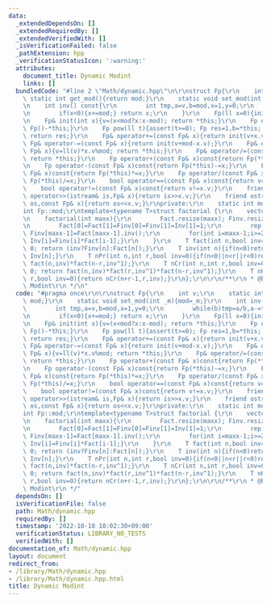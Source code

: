 ```yaml
---
data:
  _extendedDependsOn: []
  _extendedRequiredBy: []
  _extendedVerifiedWith: []
  _isVerificationFailed: false
  _pathExtension: hpp
  _verificationStatusIcon: ':warning:'
  attributes:
    document_title: Dynamic Modint
    links: []
  bundledCode: "#line 2 \"Math/dynamic.hpp\"\n\r\nstruct Fp{\r\n    int v;\r\n   \
    \ static int get_mod(){return mod;}\r\n    static void set_mod(int _m){mod=_m;}\r\
    \n    int inv() const{\r\n        int tmp,a=v,b=mod,x=1,y=0;\r\n        while(b)tmp=a/b,a-=tmp*b,swap(a,b),x-=tmp*y,swap(x,y);\r\
    \n        if(x<0){x+=mod;} return x;\r\n    }\r\n    Fp(ll x=0){init(x%mod+mod);}\r\
    \n    Fp& init(int x){v=(x<mod?x:x-mod); return *this;}\r\n    Fp operator-()const{return\
    \ Fp()-*this;}\r\n    Fp pow(ll t){assert(t>=0); Fp res=1,b=*this; while(t){if(t&1)res*=b;b*=b;t>>=1;}\
    \ return res;}\r\n    Fp& operator+=(const Fp& x){return init(v+x.v);}\r\n   \
    \ Fp& operator-=(const Fp& x){return init(v+mod-x.v);}\r\n    Fp& operator*=(const\
    \ Fp& x){v=ll(v)*x.v%mod; return *this;}\r\n    Fp& operator/=(const Fp& x){v=ll(v)*x.inv()%mod;\
    \ return *this;}\r\n    Fp operator+(const Fp& x)const{return Fp(*this)+=x;}\r\
    \n    Fp operator-(const Fp& x)const{return Fp(*this)-=x;}\r\n    Fp operator*(const\
    \ Fp& x)const{return Fp(*this)*=x;}\r\n    Fp operator/(const Fp& x)const{return\
    \ Fp(*this)/=x;}\r\n    bool operator==(const Fp& x)const{return v==x.v;}\r\n\
    \    bool operator!=(const Fp& x)const{return v!=x.v;}\r\n    friend istream&\
    \ operator>>(istream& is,Fp& x){return is>>x.v;}\r\n    friend ostream& operator<<(ostream&\
    \ os,const Fp& x){return os<<x.v;}\r\nprivate:\r\n    static int mod;\r\n};\r\n\
    int Fp::mod;\r\ntemplate<typename T>struct factorial {\r\n    vector<T> Fact,Finv,Inv;\r\
    \n    factorial(int maxx){\r\n        Fact.resize(maxx); Finv.resize(maxx); Inv.resize(maxx);\r\
    \n        Fact[0]=Fact[1]=Finv[0]=Finv[1]=Inv[1]=1;\r\n        rep(i,2,maxx){Fact[i]=Fact[i-1]*i;}\
    \ Finv[maxx-1]=Fact[maxx-1].inv();\r\n        for(int i=maxx-1;i>=2;i--){Finv[i-1]=Finv[i]*i;\
    \ Inv[i]=Finv[i]*Fact[i-1];}\r\n    }\r\n    T fact(int n,bool inv=0){if(n<0)return\
    \ 0; return (inv?Finv[n]:Fact[n]);}\r\n    T inv(int n){if(n<0)return 0; return\
    \ Inv[n];}\r\n    T nPr(int n,int r,bool inv=0){if(n<0||n<r||r<0)return 0; return\
    \ fact(n,inv)*fact(n-r,inv^1);}\r\n    T nCr(int n,int r,bool inv=0){if(n<0||n<r||r<0)return\
    \ 0; return fact(n,inv)*fact(r,inv^1)*fact(n-r,inv^1);}\r\n    T nHr(int n,int\
    \ r,bool inv=0){return nCr(n+r-1,r,inv);}\r\n};\r\n\r\n/**\r\n * @brief Dynamic\
    \ Modint\r\n */\n"
  code: "#pragma once\r\n\r\nstruct Fp{\r\n    int v;\r\n    static int get_mod(){return\
    \ mod;}\r\n    static void set_mod(int _m){mod=_m;}\r\n    int inv() const{\r\n\
    \        int tmp,a=v,b=mod,x=1,y=0;\r\n        while(b)tmp=a/b,a-=tmp*b,swap(a,b),x-=tmp*y,swap(x,y);\r\
    \n        if(x<0){x+=mod;} return x;\r\n    }\r\n    Fp(ll x=0){init(x%mod+mod);}\r\
    \n    Fp& init(int x){v=(x<mod?x:x-mod); return *this;}\r\n    Fp operator-()const{return\
    \ Fp()-*this;}\r\n    Fp pow(ll t){assert(t>=0); Fp res=1,b=*this; while(t){if(t&1)res*=b;b*=b;t>>=1;}\
    \ return res;}\r\n    Fp& operator+=(const Fp& x){return init(v+x.v);}\r\n   \
    \ Fp& operator-=(const Fp& x){return init(v+mod-x.v);}\r\n    Fp& operator*=(const\
    \ Fp& x){v=ll(v)*x.v%mod; return *this;}\r\n    Fp& operator/=(const Fp& x){v=ll(v)*x.inv()%mod;\
    \ return *this;}\r\n    Fp operator+(const Fp& x)const{return Fp(*this)+=x;}\r\
    \n    Fp operator-(const Fp& x)const{return Fp(*this)-=x;}\r\n    Fp operator*(const\
    \ Fp& x)const{return Fp(*this)*=x;}\r\n    Fp operator/(const Fp& x)const{return\
    \ Fp(*this)/=x;}\r\n    bool operator==(const Fp& x)const{return v==x.v;}\r\n\
    \    bool operator!=(const Fp& x)const{return v!=x.v;}\r\n    friend istream&\
    \ operator>>(istream& is,Fp& x){return is>>x.v;}\r\n    friend ostream& operator<<(ostream&\
    \ os,const Fp& x){return os<<x.v;}\r\nprivate:\r\n    static int mod;\r\n};\r\n\
    int Fp::mod;\r\ntemplate<typename T>struct factorial {\r\n    vector<T> Fact,Finv,Inv;\r\
    \n    factorial(int maxx){\r\n        Fact.resize(maxx); Finv.resize(maxx); Inv.resize(maxx);\r\
    \n        Fact[0]=Fact[1]=Finv[0]=Finv[1]=Inv[1]=1;\r\n        rep(i,2,maxx){Fact[i]=Fact[i-1]*i;}\
    \ Finv[maxx-1]=Fact[maxx-1].inv();\r\n        for(int i=maxx-1;i>=2;i--){Finv[i-1]=Finv[i]*i;\
    \ Inv[i]=Finv[i]*Fact[i-1];}\r\n    }\r\n    T fact(int n,bool inv=0){if(n<0)return\
    \ 0; return (inv?Finv[n]:Fact[n]);}\r\n    T inv(int n){if(n<0)return 0; return\
    \ Inv[n];}\r\n    T nPr(int n,int r,bool inv=0){if(n<0||n<r||r<0)return 0; return\
    \ fact(n,inv)*fact(n-r,inv^1);}\r\n    T nCr(int n,int r,bool inv=0){if(n<0||n<r||r<0)return\
    \ 0; return fact(n,inv)*fact(r,inv^1)*fact(n-r,inv^1);}\r\n    T nHr(int n,int\
    \ r,bool inv=0){return nCr(n+r-1,r,inv);}\r\n};\r\n\r\n/**\r\n * @brief Dynamic\
    \ Modint\r\n */"
  dependsOn: []
  isVerificationFile: false
  path: Math/dynamic.hpp
  requiredBy: []
  timestamp: '2022-10-18 18:02:30+09:00'
  verificationStatus: LIBRARY_NO_TESTS
  verifiedWith: []
documentation_of: Math/dynamic.hpp
layout: document
redirect_from:
- /library/Math/dynamic.hpp
- /library/Math/dynamic.hpp.html
title: Dynamic Modint
---
```

